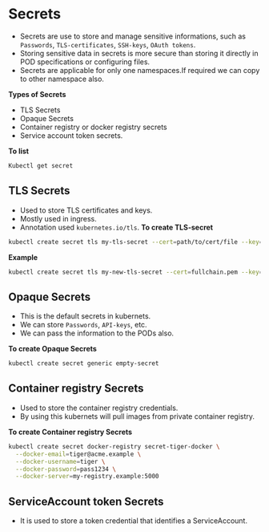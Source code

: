 # Secrets
- Secrets are use to store and manage sensitive informations, such as `Passwords`, `TLS-certificates`, `SSH-keys`, `OAuth tokens`.
- Storing sensitive data in secrets is more secure than storing it directly in POD specifications or configuring files.
- Secrets are applicable for only one namespaces.If required we can copy to other namespace also.

**Types of Secrets**
- TLS Secrets
- Opaque Secrets
- Container registry or docker registry secrets
- Service account token secrets.

**To list**
~~~bash
Kubectl get secret
~~~

## TLS Secrets
- Used to store TLS certificates and keys.
- Mostly used in ingress.
- Annotation used `kubernetes.io/tls`.
**To create TLS-secret**

~~~bash
kubectl create secret tls my-tls-secret --cert=path/to/cert/file --key=path/to/key/file
~~~
**Example**
~~~bash
kubectl create secret tls my-new-tls-secret --cert=fullchain.pem --key=privkey.pem
~~~
## Opaque Secrets
- This is the default secrets in kubernets.
- We can store `Passwords`, `API-keys`, etc.
- We can pass the information to the PODs also.

**To create Opaque Secrets**
~~~bash
kubectl create secret generic empty-secret
~~~

## Container registry Secrets
- Used to store the container registry credentials.
- By using this kubernets will pull images from private container registry.

**To create Container registry Secrets**

~~~bash
kubectl create secret docker-registry secret-tiger-docker \
  --docker-email=tiger@acme.example \
  --docker-username=tiger \
  --docker-password=pass1234 \
  --docker-server=my-registry.example:5000
~~~

## ServiceAccount token Secrets
- It is used to store a token credential that identifies a ServiceAccount.

